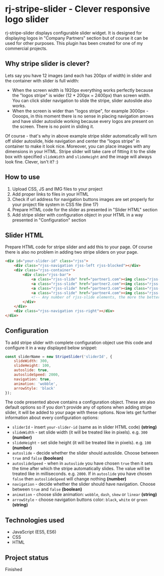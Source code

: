 # rj-stripe-slider - Clever responsive logo slider

rj-stripe-slider displays configurable slider widget. It is designed for displaying logos in "Company Partners" section but of course it can be used for other purposes.
This plugin has been created for one of my commercial projects.

## Why stripe slider is clever?

Lets say you have 12 images (and each has 200px of width) in slider and the container with slider is full width:

* When the screen width is 1920px everything works perfectly because the "logos stripe" is wider (12 * 200px = 2400px) than screen width. You can click slider navigation to slide the stripe, slider autoslide also works.
* When the screen is wider than "logos stripe", for example 3000px - Oooops, in this moment there is no sense in placing navigation arrows and have slider autoslide working because every logos are present on the screen. There is no point in sliding it.

Of course - that's why in above example stripe slider automatically will turn off slider autoslide, hide navigation and center the "logos stripe" in container to make it look nice.
Moreover, you can place images with any dimensions in your HTML. Stripe slider will take care of fitting it to the slide box with specified `slideWidth` and `slideHeight` and the image will always look fine.
Clever, isn't it? :)

## How to use

1. Upload CSS, JS and IMG files to your project
2. Add proper links to files in your HTML
3. Check if url address for navigation buttons images are set properly for your project file system in CSS file (line 17)
4. Prepare HTML code for the slider as presented in "Slider HTML" section
5. Add stripe slider with configuration object in your HTML in a way presented in "Configuration" section

## Slider HTML

Prepare HTML code for stripe slider and add this to your page. Of course there is also no problem in adding two stripe sliders on your page.

```html
<div id="your-slider-id" class="rjss">
    <div class="rjss-navigation rjss-left rjss-blocked"></div>
    <div class="rjss-container">
        <div class="rjss-bar">
            <a class="rjss-slide" href="partner1.com"><img class="rjss-img" src="img/logo-1.png" alt="Logo 1"></a>
            <a class="rjss-slide" href="partner2.com"><img class="rjss-img" src="img/logo-2.png" alt="Logo 2"></a>
            <a class="rjss-slide" href="partner3.com"><img class="rjss-img" src="img/logo-3.png" alt="Logo 3"></a>
            <a class="rjss-slide" href="partner4.com"><img class="rjss-img" src="img/logo-4.png" alt="Logo 4"></a>
            <!-- Any number of rjss-slide elements, the more the better :) -->
        </div>
    </div>
    <div class="rjss-navigation rjss-right"></div>
</div>
```

## Configuration

To add stripe slider with complete configuration object use this code and configure it in a way displayed below snippet:

```Javascript
const sliderName = new StripeSlider('sliderId', {
    slideWidth: 300,
    slideHeight: 100,
    autoslide: true,
    autoslideSpeed: 2000,
    navigation: true,
    animation: 'wobble',
    arrowStyle: 'black'
});
```

The code presented above contains a configuration object. These are also default options so if you don't provide any of options when adding stripe slider, it will be added to your page with these options. Now lets get further information about every configuration options:

* `sliderId` - insert `your-slider-id` (same as in slider HTML code) **(string)**
* `slideWidth` - set slide width (it will be treated like in pixels). e.g. `300` **(number)**
* `slideHeight` - set slide height (it will be treated like in pixels). e.g. `100` **(number)**
* `autoslide` - decide whether the slider should autoslide. Choose between `true` and `false` **(boolean)**
* `autoslideSpeed` - when in `autoslide` you have chosen `true` then it sets the time after which the stripe automatically slides. The value will be treated like in milliseconds. e.g. `2000`. If in `autoslide` you have chosen `false` then `autoslideSpeed` will change nothing **(number)**
* `navigation` - decide whether the slider should have navigation. Choose between `true` and `false` **(boolean)**
* `animation` - choose slide animation: `wobble`, `dash`, `skew` or `linear` **(string)**
* `arrowStyle` - choose navigation buttons color: `black`, `white` or `green` **(string)**

## Technologies used
* JavaScript (ES5, ES6)
* CSS
* HTML

## Project status
Finished
